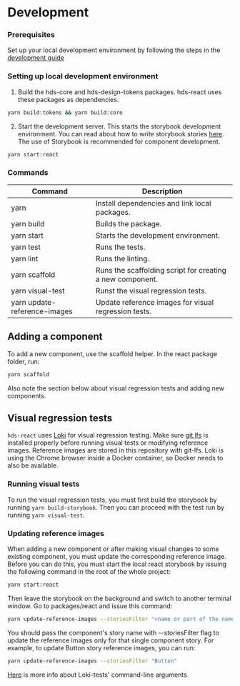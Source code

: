 # Development

### Prerequisites

Set up your local development environment by following the steps in the [development guide](../../DEVELOPMENT.md#setting-up-local-development-environment)

### Setting up local development environment

1. Build the hds-core and hds-design-tokens packages. hds-react uses these packages as dependencies.

```bash
yarn build:tokens && yarn build:core
```

2. Start the development server. This starts the storybook development environment. You can read about how to write storybook stories [here](https://storybook.js.org/docs/react/get-started/whats-a-story). The use of Storybook is recommended for component development.

```bash
yarn start:react
```

### Commands

| Command                            | Description                                               |
| ---------------------------------- | --------------------------------------------------------- |
| yarn                               | Install dependencies and link local packages.             |
| yarn build                         | Builds the package.                                       |
| yarn start                         | Starts the development environment.                       |
| yarn test                          | Runs the tests.                                           |
| yarn lint                          | Runs the linting.                                         |
| yarn scaffold                      | Runs the scaffolding script for creating a new component. |
| yarn visual-test                   | Runst the visual regression tests.                        |
| yarn update-reference-images       | Update reference images for visual regression tests.      |

## Adding a component

To add a new component, use the scaffold helper. In the react package folder, run:

```bash
yarn scaffold
```

Also note the section below about visual regression tests and adding new components.

## Visual regression tests

`hds-react` uses [Loki](https://loki.js.org/) for visual regression testing. Make sure [git lfs](https://git-lfs.github.com/) is installed properly
before running visual tests or modifying reference images. Reference images are stored in this repository with git-lfs.
Loki is using the Chrome browser inside a Docker container, so Docker needs to also be available.

### Running visual tests

To run the visual regression tests, you must first build the storybook by running `yarn build-storybook`. Then you can proceed with the test run by running `yarn visual-test`.

### Updating reference images

When adding a new component or after making visual changes to some existing component, you must update the corresponding reference image.
Before you can do this, you must start the local react storybook by issuing the following command in the root of the whole project:

```bash
yarn start:react
```

Then leave the storybook on the background and switch to another terminal window. Go to packages/react and issue this command:

```bash
yarn update-reference-images --storiesFilter "<name or part of the name of the story>"
```

You should pass the component's story name with --storiesFilter flag to update the reference images only for that single component story.
For example, to update Button story reference images, you can run:

```bash
yarn update-reference-images --storiesFilter "Button"
```

[Here](https://github.com/oblador/loki/blob/master/docs/command-line-arguments.md) is more info about Loki-tests' command-line arguments
